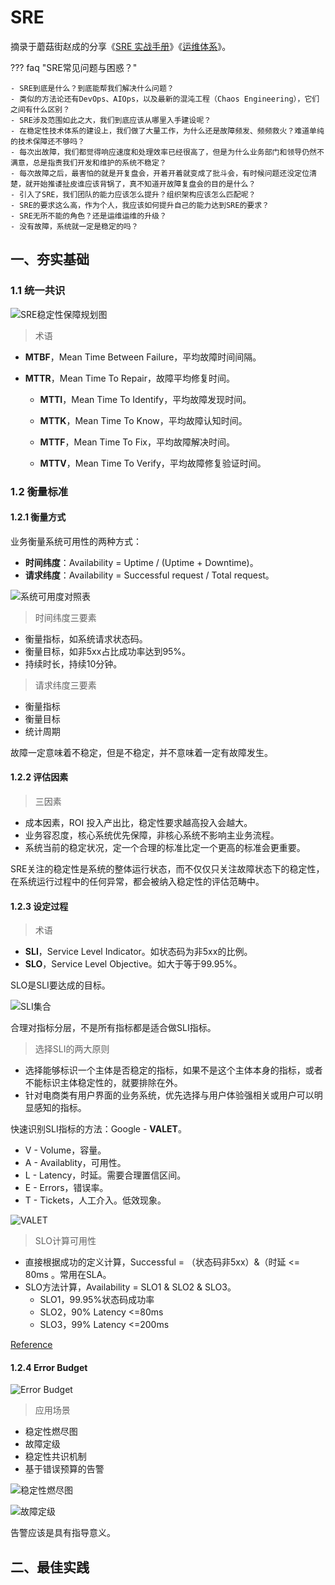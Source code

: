 # SRE

摘录于蘑菇街赵成的分享《[SRE 实战手册](https://time.geekbang.org/column/intro/100048201)》《[运维体系](https://time.geekbang.org/column/intro/100003401)》。


??? faq "SRE常见问题与困惑？"

    - SRE到底是什么？到底能帮我们解决什么问题？
    - 类似的方法论还有DevOps、AIOps，以及最新的混沌工程（Chaos Engineering），它们之间有什么区别？
    - SRE涉及范围如此之大，我们到底应该从哪里入手建设呢？
    - 在稳定性技术体系的建设上，我们做了大量工作，为什么还是故障频发、频频救火？难道单纯的技术保障还不够吗？
    - 每次出故障，我们都觉得响应速度和处理效率已经很高了，但是为什么业务部门和领导仍然不满意，总是指责我们开发和维护的系统不稳定？
    - 每次故障之后，最害怕的就是开复盘会，开着开着就变成了批斗会，有时候问题还没定位清楚，就开始推诿扯皮谁应该背锅了，真不知道开故障复盘会的目的是什么？
    - 引入了SRE，我们团队的能力应该怎么提升？组织架构应该怎么匹配呢？
    - SRE的要求这么高，作为个人，我应该如何提升自己的能力达到SRE的要求？
    - SRE无所不能的角色？还是运维运维的升级？
    - 没有故障，系统就一定是稳定的吗？



## 一、夯实基础

### 1.1 统一共识

![SRE稳定性保障规划图](../images/sre/intro.jpg)

> 术语

- **MTBF**，Mean Time Between Failure，平均故障时间间隔。

- **MTTR**，Mean Time To Repair，故障平均修复时间。

  - **MTTI**，Mean Time To Identify，平均故障发现时间。

  - **MTTK**，Mean Time To Know，平均故障认知时间。

  - **MTTF**，Mean Time To Fix，平均故障解决时间。

  - **MTTV**，Mean Time To Verify，平均故障修复验证时间。



### 1.2 衡量标准

#### 1.2.1 衡量方式

业务衡量系统可用性的两种方式：

- **时间纬度**：Availability = Uptime / (Uptime + Downtime)。
- **请求纬度**：Availability = Successful request / Total request。

![系统可用度对照表](../images/sre/ratio.jpg)

> 时间纬度三要素

- 衡量指标，如系统请求状态码。
- 衡量目标，如非5xx占比成功率达到95%。
- 持续时长，持续10分钟。



> 请求纬度三要素

- 衡量指标
- 衡量目标
- 统计周期



故障一定意味着不稳定，但是不稳定，并不意味着一定有故障发生。



#### 1.2.2 评估因素

> 三因素

- 成本因素，ROI 投入产出比，稳定性要求越高投入会越大。
- 业务容忍度，核心系统优先保障，非核心系统不影响主业务流程。
- 系统当前的稳定状况，定一个合理的标准比定一个更高的标准会更重要。



SRE关注的稳定性是系统的整体运行状态，而不仅仅只关注故障状态下的稳定性，在系统运行过程中的任何异常，都会被纳入稳定性的评估范畴中。



#### 1.2.3 设定过程

> 术语

- **SLI**，Service Level Indicator。如状态码为非5xx的比例。
- **SLO**，Service Level Objective。如大于等于99.95%。

SLO是SLI要达成的目标。



![SLI集合](../images/sre/slis.jpg)

合理对指标分层，不是所有指标都是适合做SLI指标。



> 选择SLI的两大原则

- 选择能够标识一个主体是否稳定的指标，如果不是这个主体本身的指标，或者不能标识主体稳定性的，就要排除在外。
- 针对电商类有用户界面的业务系统，优先选择与用户体验强相关或用户可以明显感知的指标。



快速识别SLI指标的方法：Google - **VALET**。

- V - Volume，容量。
- A - Availablity，可用性。
- L - Latency，时延。需要合理置信区间。
- E - Errors，错误率。
- T - Tickets，人工介入。低效现象。

![VALET](../images/sre/valet.jpg)



> SLO计算可用性

- 直接根据成功的定义计算，Successful = （状态码非5xx）&（时延 <= 80ms 。常用在SLA。
- SLO方法计算，Availability = SLO1 & SLO2 & SLO3。
  - SLO1，99.95%状态码成功率
  - SLO2，90% Latency <=80ms
  - SLO3，99% Latency <=200ms

[Reference](https://sre.google/workbook/slo-document/)



#### 1.2.4 Error Budget

![Error Budget](../images/sre/error-budget.jpg)

> 应用场景

- 稳定性燃尽图
- 故障定级
- 稳定性共识机制
- 基于错误预算的告警



![稳定性燃尽图](../images/sre/error-budget-burndown.jpg)

![故障定级](../images/sre/error-budget-level.jpg)



告警应该是具有指导意义。




## 二、最佳实践
